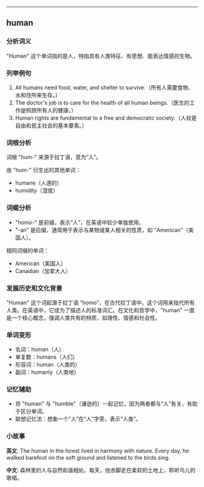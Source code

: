 
---------------
## human
### 分析词义
"Human" 这个单词指的是人，特指具有人类特征、有思想、能表达情感的生物。

### 列举例句
1. All humans need food, water, and shelter to survive.（所有人需要食物、水和住所来生存。）
2. The doctor's job is to care for the health of all human beings.（医生的工作是照顾所有人的健康。）
3. Human rights are fundamental to a free and democratic society.（人权是自由和民主社会的基本要素。）

### 词根分析
词根 "hum-" 来源于拉丁语，意为“人”。

由 "hum-" 衍生出的其他单词：
- humane（人道的）
- humidity（湿度）

### 词缀分析
- "homo-" 是前缀，表示“人”，在英语中较少单独使用。
- "-an" 是后缀，通常用于表示与某物或某人相关的性质，如 "American"（美国人）。

相同词缀的单词：
- American（美国人）
- Canadian（加拿大人）

### 发展历史和文化背景
"Human" 这个词起源于拉丁语 "homo"，在古代拉丁语中，这个词用来指代所有人类。在英语中，它成为了描述人的标准词汇。在文化和哲学中，"human" 一直是一个核心概念，强调人类共有的特质，如理性、情感和社会性。

### 单词变形
- 名词：human（人）
- 单复数：humans（人们）
- 形容词：human（人类的）
- 副词：humanly（人类地）

### 记忆辅助
- 将 "human" 与 "humble"（谦逊的）一起记忆，因为两者都与“人”有关，有助于区分单词。
- 联想记忆法：想象一个“人”在“人”字旁，表示“人类”。

### 小故事
**英文**:
The human in the forest lived in harmony with nature. Every day, he walked barefoot on the soft ground and listened to the birds sing.

**中文**:
森林里的人与自然和谐相处。每天，他赤脚走在柔软的土地上，聆听鸟儿的歌唱。

